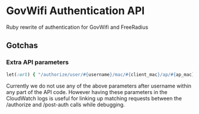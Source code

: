 # GovWifi Authentication API

Ruby rewrite of authentication for GovWifi and FreeRadius

## Gotchas

### Extra API parameters

```ruby
let(:url) { "/authorize/user/#{username}/mac/#{client_mac}/ap/#{ap_mac}/site/#{ap_ip_address}/apg/#{ap_aruba_name}/mdn/#{ap_meraki_name}" }
```

Currently we do not use any of the above parameters after username
within any part of the API code. However having these parameters in the CloudWatch logs is useful for linking up matching requests between the /authorize and /post-auth calls while debugging.
